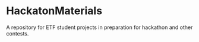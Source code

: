 # HackatonMaterials
A repository for ETF student projects in preparation for hackathon and other contests.
